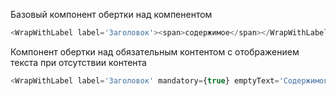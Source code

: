 Базовый компонент обертки над компенентом
```js
<WrapWithLabel label='Заголовок'><span>содержимое</span></WrapWithLabel>
```

Компонент обертки над обязательным контентом с отображением текста при отсутствии контента
```js
<WrapWithLabel label='Заголовок' mandatory={true} emptyText='Содержимого нет!'></WrapWithLabel>
```